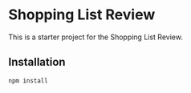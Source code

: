 # Shopping List Review

This is a starter project for the Shopping List Review.

## Installation

```html
npm install
```
